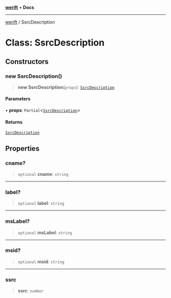 [**werift**](../README.md) • **Docs**

***

[werift](../globals.md) / SsrcDescription

# Class: SsrcDescription

## Constructors

### new SsrcDescription()

> **new SsrcDescription**(`props`): [`SsrcDescription`](SsrcDescription.md)

#### Parameters

• **props**: `Partial`\<[`SsrcDescription`](SsrcDescription.md)\>

#### Returns

[`SsrcDescription`](SsrcDescription.md)

## Properties

### cname?

> `optional` **cname**: `string`

***

### label?

> `optional` **label**: `string`

***

### msLabel?

> `optional` **msLabel**: `string`

***

### msid?

> `optional` **msid**: `string`

***

### ssrc

> **ssrc**: `number`
